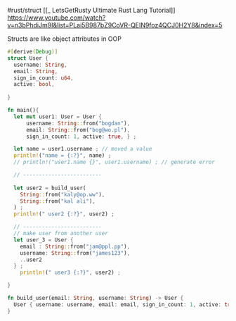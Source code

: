 #rust/struct 
[[_ LetsGetRusty Ultimate Rust Lang Tutorial]]
https://www.youtube.com/watch?v=n3bPhdiJm9I&list=PLai5B987bZ9CoVR-QEIN9foz4QCJ0H2Y8&index=5

Structs are like object attributes in OOP

```rust
#[derive(Debug)]
struct User {
  username: String,
  email: String,
  sign_in_count: u64,
  active: bool,
  
}

fn main(){
  let mut user1: User = User { 
	  username: String::from("bogdan"),
      email: String::from("bog@wo.pl"),
      sign_in_count: 1, active: true, } ;

  let name = user1.username ; // moved a value
  println!("name = {:?}", name) ;
  // println!("user1.name {}", user1.username) ; // generate error

  // -------------------------
    
  let user2 = build_user(
    String::from("kaly@op.ww"),
    String::from("kal ali"),
  ) ;
  println!(" user2 {:?}", user2) ;

  // -------------------------
  // make user from another user
  let user_3 = User {
    email : String::from("jam@ppl.pp"),
    username: String::from("james123"),
    ..user2
  } ;
    println!(" user3 {:?}", user2) ;

}

fn build_user(email: String, username: String) -> User {
  User { username: username, email: email, sign_in_count: 1, active: true, }
}


```















